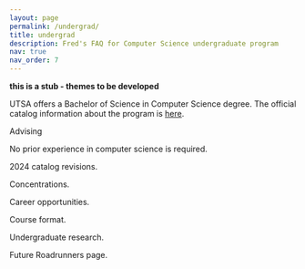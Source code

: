 ```yaml
---
layout: page
permalink: /undergrad/
title: undergrad
description: Fred's FAQ for Computer Science undergraduate program
nav: true
nav_order: 7
---
```


<!--FAQ format!-->

**this is a stub - themes to be developed**

UTSA offers a Bachelor of Science in Computer Science degree. The
official catalog information about the program is <a
href="https://www.utsa.edu/catalog/undergraduate/computer-science">here</a>. 

Advising

No prior experience in computer science is required.

2024 catalog revisions.

Concentrations.

Career opportunities.

Course format. 


Undergraduate research.

Future Roadrunners page.




